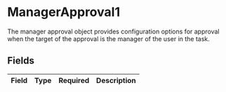 # ManagerApproval1

The manager approval object provides configuration options for approval when the target of the approval is the manager of the user in the task.


## Fields

| Field       | Type        | Required    | Description |
| ----------- | ----------- | ----------- | ----------- |